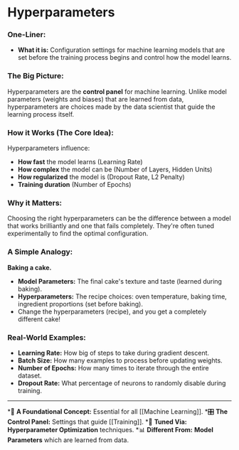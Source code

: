 # Hyperparameters

### One-Liner:
*   **What it is:** Configuration settings for machine learning models that are set before the training process begins and control how the model learns.

### The Big Picture:
Hyperparameters are the **control panel** for machine learning. Unlike model parameters (weights and biases) that are learned from data, hyperparameters are choices made by the data scientist that guide the learning process itself.

### How it Works (The Core Idea):
Hyperparameters influence:
- **How fast** the model learns (Learning Rate)
- **How complex** the model can be (Number of Layers, Hidden Units)
- **How regularized** the model is (Dropout Rate, L2 Penalty)
- **Training duration** (Number of Epochs)

### Why it Matters:
Choosing the right hyperparameters can be the difference between a model that works brilliantly and one that fails completely. They're often tuned experimentally to find the optimal configuration.

### A Simple Analogy:
**Baking a cake.**
*   **Model Parameters:** The final cake's texture and taste (learned during baking).
*   **Hyperparameters:** The recipe choices: oven temperature, baking time, ingredient proportions (set before baking).
*   Change the hyperparameters (recipe), and you get a completely different cake!

### Real-World Examples:
*   **Learning Rate:** How big of steps to take during gradient descent.
*   **Batch Size:** How many examples to process before updating weights.
*   **Number of Epochs:** How many times to iterate through the entire dataset.
*   **Dropout Rate:** What percentage of neurons to randomly disable during training.

---
*🌳 **A Foundational Concept:** Essential for all [[Machine Learning]].
*🎛️ **The Control Panel:** Settings that guide [[Training]].
*🔧 **Tuned Via:** **Hyperparameter Optimization** techniques.
*📊 **Different From:** **Model Parameters** which are learned from data.
